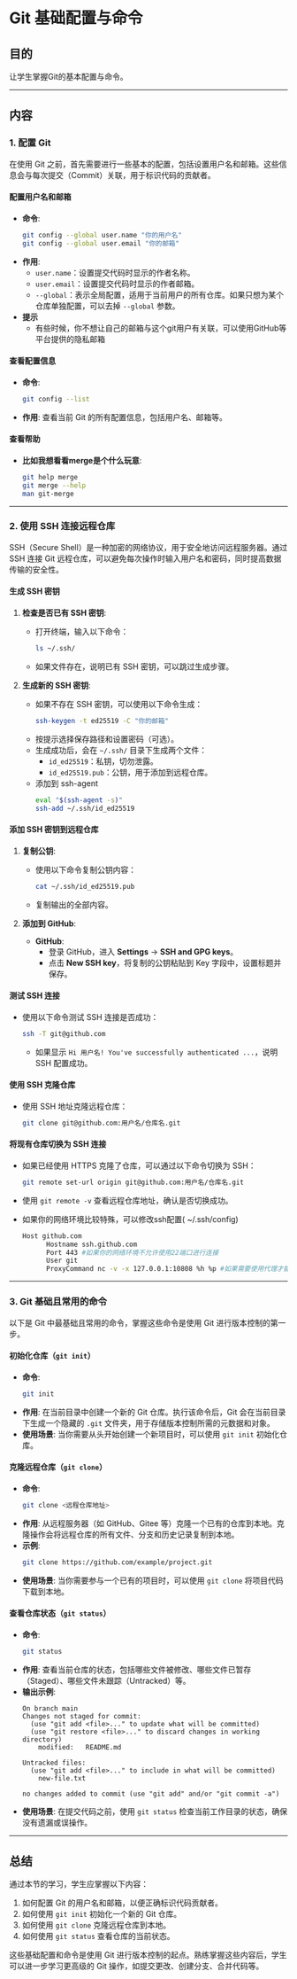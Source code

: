 # Git 基础配置与命令



## 目的

让学生掌握Git的基本配置与命令。

---

## 内容

### 1. 配置 Git

在使用 Git 之前，首先需要进行一些基本的配置，包括设置用户名和邮箱。这些信息会与每次提交（Commit）关联，用于标识代码的贡献者。

#### 配置用户名和邮箱
- **命令**:
  ```bash
  git config --global user.name "你的用户名"
  git config --global user.email "你的邮箱"
  ```
- **作用**: 
  - `user.name`：设置提交代码时显示的作者名称。
  - `user.email`：设置提交代码时显示的作者邮箱。
  - `--global`：表示全局配置，适用于当前用户的所有仓库。如果只想为某个仓库单独配置，可以去掉 `--global` 参数。
- **提示**
  - 有些时候，你不想让自己的邮箱与这个git用户有关联，可以使用GitHub等平台提供的隐私邮箱
  

#### 查看配置信息
- **命令**:
  ```bash
  git config --list
  ```
- **作用**: 查看当前 Git 的所有配置信息，包括用户名、邮箱等。

#### 查看帮助
- **比如我想看看merge是个什么玩意**:
  ```bash
  git help merge 
  git merge --help
  man git-merge
  ```

---

### 2. 使用 SSH 连接远程仓库

SSH（Secure Shell）是一种加密的网络协议，用于安全地访问远程服务器。通过 SSH 连接 Git 远程仓库，可以避免每次操作时输入用户名和密码，同时提高数据传输的安全性。


#### 生成 SSH 密钥
1. **检查是否已有 SSH 密钥**:
   - 打开终端，输入以下命令：
     ```bash
     ls ~/.ssh/
     ```
   - 如果文件存在，说明已有 SSH 密钥，可以跳过生成步骤。

2. **生成新的 SSH 密钥**:
   - 如果不存在 SSH 密钥，可以使用以下命令生成：
     ```bash
     ssh-keygen -t ed25519 -C "你的邮箱"
     ```
   - 按提示选择保存路径和设置密码（可选）。
   - 生成成功后，会在 `~/.ssh/` 目录下生成两个文件：
     - `id_ed25519`：私钥，切勿泄露。
     - `id_ed25519.pub`：公钥，用于添加到远程仓库。
   - 添加到 ssh-agent 
     ```bash
     eval "$(ssh-agent -s)"
     ssh-add ~/.ssh/id_ed25519
     ```

#### 添加 SSH 密钥到远程仓库
1. **复制公钥**:
   - 使用以下命令复制公钥内容：
     ```bash
     cat ~/.ssh/id_ed25519.pub
     ```
   - 复制输出的全部内容。

2. **添加到 GitHub**:
   - **GitHub**:
     - 登录 GitHub，进入 **Settings** -> **SSH and GPG keys**。
     - 点击 **New SSH key**，将复制的公钥粘贴到 Key 字段中，设置标题并保存。

#### 测试 SSH 连接
- 使用以下命令测试 SSH 连接是否成功：
  ```bash
  ssh -T git@github.com
  ```
  - 如果显示 `Hi 用户名! You've successfully authenticated ...`，说明 SSH 配置成功。

#### 使用 SSH 克隆仓库
- 使用 SSH 地址克隆远程仓库：
  ```bash
  git clone git@github.com:用户名/仓库名.git
  ```


#### 将现有仓库切换为 SSH 连接
- 如果已经使用 HTTPS 克隆了仓库，可以通过以下命令切换为 SSH：
  ```bash
  git remote set-url origin git@github.com:用户名/仓库名.git
  ```
- 使用 `git remote -v` 查看远程仓库地址，确认是否切换成功。

- 如果你的网络环境比较特殊，可以修改ssh配置( ~/.ssh/config)
  ```bash
  Host github.com
        Hostname ssh.github.com
        Port 443 #如果你的网络环境不允许使用22端口进行连接
        User git
        ProxyCommand nc -v -x 127.0.0.1:10808 %h %p #如果需要使用代理才能访问互联网
  ```
---

### 3. Git 基础且常用的命令

以下是 Git 中最基础且常用的命令，掌握这些命令是使用 Git 进行版本控制的第一步。

#### 初始化仓库（`git init`）
- **命令**:
  ```bash
  git init
  ```
- **作用**: 在当前目录中创建一个新的 Git 仓库。执行该命令后，Git 会在当前目录下生成一个隐藏的 `.git` 文件夹，用于存储版本控制所需的元数据和对象。
- **使用场景**: 当你需要从头开始创建一个新项目时，可以使用 `git init` 初始化仓库。

#### 克隆远程仓库（`git clone`）
- **命令**:
  ```bash
  git clone <远程仓库地址>
  ```
- **作用**: 从远程服务器（如 GitHub、Gitee 等）克隆一个已有的仓库到本地。克隆操作会将远程仓库的所有文件、分支和历史记录复制到本地。
- **示例**:
  ```bash
  git clone https://github.com/example/project.git
  ```
- **使用场景**: 当你需要参与一个已有的项目时，可以使用 `git clone` 将项目代码下载到本地。

#### 查看仓库状态（`git status`）
- **命令**:
  ```bash
  git status
  ```
- **作用**: 查看当前仓库的状态，包括哪些文件被修改、哪些文件已暂存（Staged）、哪些文件未跟踪（Untracked）等。
- **输出示例**:
  ```
  On branch main
  Changes not staged for commit:
    (use "git add <file>..." to update what will be committed)
    (use "git restore <file>..." to discard changes in working directory)
      modified:   README.md

  Untracked files:
    (use "git add <file>..." to include in what will be committed)
      new-file.txt

  no changes added to commit (use "git add" and/or "git commit -a")
  ```
- **使用场景**: 在提交代码之前，使用 `git status` 检查当前工作目录的状态，确保没有遗漏或误操作。

---

## 总结

通过本节的学习，学生应掌握以下内容：
1. 如何配置 Git 的用户名和邮箱，以便正确标识代码贡献者。
2. 如何使用 `git init` 初始化一个新的 Git 仓库。
3. 如何使用 `git clone` 克隆远程仓库到本地。
4. 如何使用 `git status` 查看仓库的当前状态。

这些基础配置和命令是使用 Git 进行版本控制的起点。熟练掌握这些内容后，学生可以进一步学习更高级的 Git 操作，如提交更改、创建分支、合并代码等。